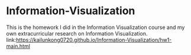 # Information-Visualization
This is the homework I did in the Information Visualization course and my own extracurricular research on Information Visualization.
link:https://kailunkong0720.github.io/Information-Visualization/hw1-main.html
